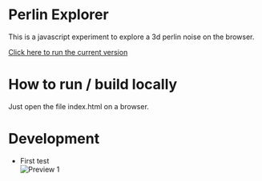 # Perlin Explorer

This is a javascript experiment to explore a 3d perlin noise on the browser.

[Click here to run the current version](https://rawgit.com/GuilhermeRossato/Perlin-Explorer/master/index.html)

# How to run / build locally

Just open the file index.html on a browser.

# Development

 - First test  
![Preview 1](#nothinghere)
